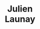 ---
layout: page
title: <b>Julien</b> <br> Launay
description: Hugging Face, ENS
img: assets/img/julien.jpeg
redirect: https://lolo.science
importance: 1
category: organizer
---